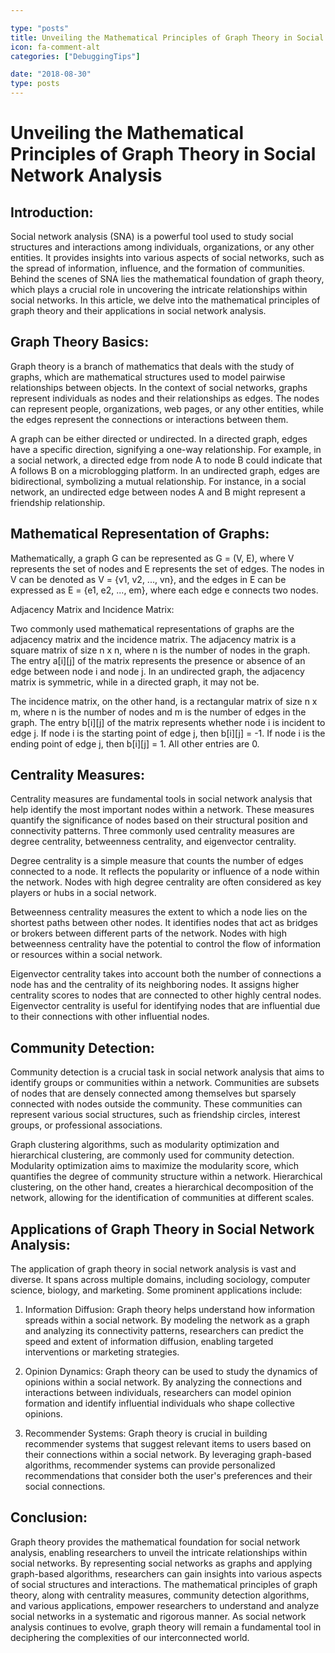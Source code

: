 ```yaml
---

type: "posts"
title: Unveiling the Mathematical Principles of Graph Theory in Social Network Analysis
icon: fa-comment-alt
categories: ["DebuggingTips"]

date: "2018-08-30"
type: posts
---
```



# Unveiling the Mathematical Principles of Graph Theory in Social Network Analysis

## Introduction:

Social network analysis (SNA) is a powerful tool used to study social structures and interactions among individuals, organizations, or any other entities. It provides insights into various aspects of social networks, such as the spread of information, influence, and the formation of communities. Behind the scenes of SNA lies the mathematical foundation of graph theory, which plays a crucial role in uncovering the intricate relationships within social networks. In this article, we delve into the mathematical principles of graph theory and their applications in social network analysis.

## Graph Theory Basics:

Graph theory is a branch of mathematics that deals with the study of graphs, which are mathematical structures used to model pairwise relationships between objects. In the context of social networks, graphs represent individuals as nodes and their relationships as edges. The nodes can represent people, organizations, web pages, or any other entities, while the edges represent the connections or interactions between them.

A graph can be either directed or undirected. In a directed graph, edges have a specific direction, signifying a one-way relationship. For example, in a social network, a directed edge from node A to node B could indicate that A follows B on a microblogging platform. In an undirected graph, edges are bidirectional, symbolizing a mutual relationship. For instance, in a social network, an undirected edge between nodes A and B might represent a friendship relationship.

## Mathematical Representation of Graphs:

Mathematically, a graph G can be represented as G = (V, E), where V represents the set of nodes and E represents the set of edges. The nodes in V can be denoted as V = {v1, v2, ..., vn}, and the edges in E can be expressed as E = {e1, e2, ..., em}, where each edge e connects two nodes.

Adjacency Matrix and Incidence Matrix:

Two commonly used mathematical representations of graphs are the adjacency matrix and the incidence matrix. The adjacency matrix is a square matrix of size n x n, where n is the number of nodes in the graph. The entry a[i][j] of the matrix represents the presence or absence of an edge between node i and node j. In an undirected graph, the adjacency matrix is symmetric, while in a directed graph, it may not be.

The incidence matrix, on the other hand, is a rectangular matrix of size n x m, where n is the number of nodes and m is the number of edges in the graph. The entry b[i][j] of the matrix represents whether node i is incident to edge j. If node i is the starting point of edge j, then b[i][j] = -1. If node i is the ending point of edge j, then b[i][j] = 1. All other entries are 0.

## Centrality Measures:

Centrality measures are fundamental tools in social network analysis that help identify the most important nodes within a network. These measures quantify the significance of nodes based on their structural position and connectivity patterns. Three commonly used centrality measures are degree centrality, betweenness centrality, and eigenvector centrality.

Degree centrality is a simple measure that counts the number of edges connected to a node. It reflects the popularity or influence of a node within the network. Nodes with high degree centrality are often considered as key players or hubs in a social network.

Betweenness centrality measures the extent to which a node lies on the shortest paths between other nodes. It identifies nodes that act as bridges or brokers between different parts of the network. Nodes with high betweenness centrality have the potential to control the flow of information or resources within a social network.

Eigenvector centrality takes into account both the number of connections a node has and the centrality of its neighboring nodes. It assigns higher centrality scores to nodes that are connected to other highly central nodes. Eigenvector centrality is useful for identifying nodes that are influential due to their connections with other influential nodes.

## Community Detection:

Community detection is a crucial task in social network analysis that aims to identify groups or communities within a network. Communities are subsets of nodes that are densely connected among themselves but sparsely connected with nodes outside the community. These communities can represent various social structures, such as friendship circles, interest groups, or professional associations.

Graph clustering algorithms, such as modularity optimization and hierarchical clustering, are commonly used for community detection. Modularity optimization aims to maximize the modularity score, which quantifies the degree of community structure within a network. Hierarchical clustering, on the other hand, creates a hierarchical decomposition of the network, allowing for the identification of communities at different scales.

## Applications of Graph Theory in Social Network Analysis:

The application of graph theory in social network analysis is vast and diverse. It spans across multiple domains, including sociology, computer science, biology, and marketing. Some prominent applications include:

1. Information Diffusion: Graph theory helps understand how information spreads within a social network. By modeling the network as a graph and analyzing its connectivity patterns, researchers can predict the speed and extent of information diffusion, enabling targeted interventions or marketing strategies.

2. Opinion Dynamics: Graph theory can be used to study the dynamics of opinions within a social network. By analyzing the connections and interactions between individuals, researchers can model opinion formation and identify influential individuals who shape collective opinions.

3. Recommender Systems: Graph theory is crucial in building recommender systems that suggest relevant items to users based on their connections within a social network. By leveraging graph-based algorithms, recommender systems can provide personalized recommendations that consider both the user's preferences and their social connections.

## Conclusion:

Graph theory provides the mathematical foundation for social network analysis, enabling researchers to unveil the intricate relationships within social networks. By representing social networks as graphs and applying graph-based algorithms, researchers can gain insights into various aspects of social structures and interactions. The mathematical principles of graph theory, along with centrality measures, community detection algorithms, and various applications, empower researchers to understand and analyze social networks in a systematic and rigorous manner. As social network analysis continues to evolve, graph theory will remain a fundamental tool in deciphering the complexities of our interconnected world.

